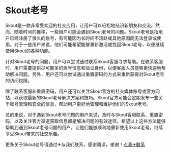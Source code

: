 # Skout老号

Skout是一款非常受欢迎的社交应用，让用户可以轻松地结识新朋友和交流。然而，随着时间的推移，一些用户可能会遇到Skout老号的问题。Skout老号是指用户已经注册了很久的账号，有可能因为长时间不活跃或其他原因而无法登录或使用。对于一些用户来说，他们可能希望能够重新激活或找回Skout老号，以便继续使用Skout的各种功能。

针对Skout老号的问题，用户可以尝试通过联系Skout客服寻求帮助。在联系客服时，用户需要提供尽可能多的账号信息和验证身份，以便客服人员能够更快速地帮助解决问题。另外，用户还可以尝试通过重置密码的方式来重新获得对Skout老号的访问权限。

除了联系客服和重置密码，用户还可以关注Skout官方的社交媒体账号或官方网站，以获取最新的Skout老号解决方案和技巧。Skout官方可能会定期发布一些关于账号管理和安全的信息，帮助用户更好地管理和维护他们的Skout老号。

总的来说，对于遇到Skout老号问题的用户来说，及时与Skout客服联系、重置密码，以及关注官方渠道获取信息都是解决问题的有效途径。希望以上这些方法能够帮助到遇到Skout老号问题的用户，让他们能够顺利地重新使用Skout老号，继续享受Skout带来的社交乐趣。

更多关于Skout老号请通过✈与我们联系，感谢阅读，谢谢！[点我✈联系](https://ads.k02.cc)